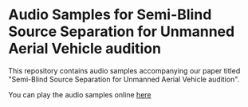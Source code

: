 # Audio Samples for Semi-Blind Source Separation for Unmanned Aerial Vehicle audition
This repository contains audio samples accompanying our paper titled "Semi-Blind Source Separation for Unmanned Aerial Vehicle audition".

You can play the audio samples online [here](https://jinxuanteh.notion.site/Audio-sample-113082c68e8180c297d1fc17740085ba?pvs=4)
